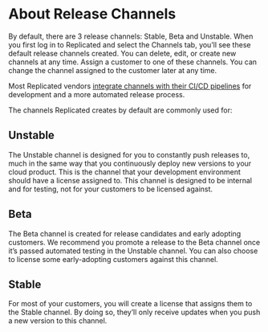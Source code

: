 
# About Release Channels

By default, there are 3 release channels: Stable, Beta and Unstable. When you first log in to Replicated and select the Channels tab, you’ll see these default release channels created.
You can delete, edit, or create new channels at any time.
Assign a customer to one of these channels. You can change the channel assigned to the customer later at any time.

Most Replicated vendors [integrate channels with their CI/CD pipelines](https://docs.replicated.com/vendor/repository-workflow-and-tagging-releases) for development and a more automated release process.

The channels Replicated creates by default are commonly used for:

## Unstable
The Unstable channel is designed for you to constantly push releases to, much in the same way that you continuously deploy new versions to your cloud product.
This is the channel that your development environment should have a license assigned to.
This channel is designed to be internal and for testing, not for your customers to be licensed against.

## Beta
The Beta channel is created for release candidates and early adopting customers.
We recommend you promote a release to the Beta channel once it’s passed automated testing in the Unstable channel.
You can also choose to license some early-adopting customers against this channel.

## Stable
For most of your customers, you will create a license that assigns them to the Stable channel.
By doing so, they’ll only receive updates when you push a new version to this channel.
